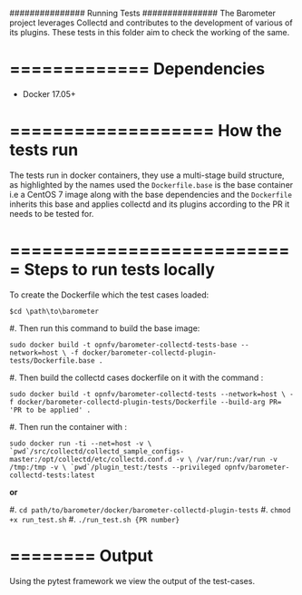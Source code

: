 ###############
 Running Tests
###############
The Barometer project leverages Collectd and contributes to the development of
various of its plugins. These tests in this folder aim to check the working of
the same.

=============
Dependencies
=============

* Docker 17.05+

===================
How the tests run
===================

The tests run in docker containers, they use a multi-stage build structure, as
highlighted by the names used the `Dockerfile.base` is the base container i.e a
CentOS 7 image along with the base dependencies and the `Dockerfile` inherits
this base and applies collectd and its plugins according to the PR it needs to
be tested for.

===========================
Steps to run tests locally
===========================

To create the Dockerfile which the test cases loaded:

``$cd \path\to\barometer``

#. Then run this command to build the base image:

   ``sudo docker build -t opnfv/barometer-collectd-tests-base --network=host \
   -f docker/barometer-collectd-plugin-tests/Dockerfile.base .``

#. Then build the collectd cases dockerfile on it with the command :

   ``sudo docker build -t opnfv/barometer-collectd-tests --network=host \
   -f docker/barometer-collectd-plugin-tests/Dockerfile --build-arg PR= 'PR to be applied' .``

#. Then run the container with :

   ``sudo docker run -ti --net=host -v \
 `pwd`/src/collectd/collectd_sample_configs-master:/opt/collectd/etc/collectd.conf.d -v \
/var/run:/var/run -v /tmp:/tmp -v \
 `pwd`/plugin_test:/tests --privileged opnfv/barometer-collectd-tests:latest
``

**or**

#. ``cd path/to/barometer/docker/barometer-collectd-plugin-tests``
#. ``chmod +x run_test.sh``
#. ``./run_test.sh {PR number}``

========
Output
========

Using the pytest framework we view the output of the test-cases.
